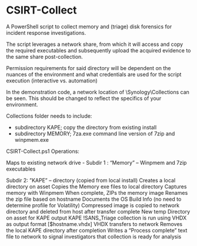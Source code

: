 # CSIRT-Collect
A PowerShell script to collect memory and (triage) disk forensics for incident response investigations.

The script leverages a network share, from which it will access and copy the required executables and subsequently upload the acquired evidence to the same share post-collection.

Permission requirements for said directory will be dependent on the nuances of the environment and what credentials are used for the script execution (interactive vs. automation)

In the demonstration code, a network location of \\Synology\Collections can be seen. This should be changed to reflect the specifics of your environment.

Collections folder needs to include:
- subdirectory KAPE; copy the directory from existing install
- subdirectory MEMORY; 7za.exe command line version of 7zip and winpmem.exe


CSIRT-Collect.ps1 Operations:

Maps to existing network drive -
Subdir 1 : “Memory” – Winpmem and 7zip executables

Subdir 2: ”KAPE” – directory (copied from local install)
Creates a local directory on asset
Copies the Memory exe files to local directory
Captures memory with Winpmem
When complete, ZIPs the memory image
Renames the zip file based on hostname
Documents the OS Build Info (no need to determine profile for Volatility)
Compressed image is copied to network directory and deleted from host after transfer complete
New temp Directory on asset for KAPE output
KAPE !SANS_Triage collection is run using VHDX as output format [$hostname.vhdx]
VHDX transfers to network
Removes the local KAPE directory after completion
Writes a “Process complete” text file to network to signal investigators that collection is ready for analysis